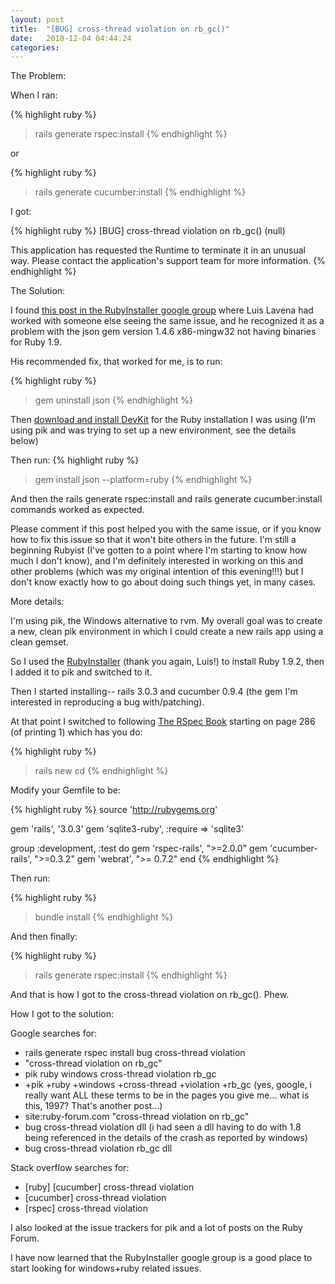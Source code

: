 ```yaml
---
layout: post
title:  "[BUG] cross-thread violation on rb_gc()"
date:   2010-12-04 04:44:24
categories:
---
```


The Problem:

When I ran:

{% highlight ruby %}
> rails generate rspec:install
{% endhighlight %}

or

{% highlight ruby %}
> rails generate cucumber:install
{% endhighlight %}

I got:

{% highlight ruby %}
[BUG] cross-thread violation on rb_gc()
(null)

This application has requested the Runtime to terminate it in an unusual way.
Please contact the application's support team for more information.
{% endhighlight %}

The Solution:

I found <a href="https://groups.google.com/group/rubyinstaller/browse_thread/thread/f46c95810db948be/a70899e15c41a5f8">this post in the RubyInstaller google group</a> where Luis Lavena had worked with someone else seeing the same issue, and he recognized it as a problem with the json gem version 1.4.6 x86-mingw32 not having binaries for Ruby 1.9.

His recommended fix, that worked for me, is to run:

{% highlight ruby %}
> gem uninstall json
{% endhighlight %}

Then <a href="https://github.com/oneclick/rubyinstaller/wiki/Development-Kit">download and install DevKit</a> for the Ruby installation I was using (I'm using pik and was trying to set up a new environment, see the details below)

Then run:
{% highlight ruby %}
> gem install json --platform=ruby
{% endhighlight %}

And then the rails generate rspec:install and rails generate cucumber:install commands worked as expected.

Please comment if this post helped you with the same issue, or if you  know how to fix this issue so that it won't bite others in the future. I'm still a beginning Rubyist (I've gotten  to a point where I'm starting to know how much I don't know), and I'm  definitely interested in working on this and other problems (which was  my original intention of this evening!!!) but I don't know exactly how  to go about doing such things yet, in many cases.

More details:

I'm using pik, the Windows alternative to rvm. My overall goal was to create a new, clean pik environment in which I could create a new rails app using a clean gemset.

So I used the <a href="http://rubyinstaller.org/">RubyInstaller</a> (thank you again, Luis!) to install Ruby 1.9.2, then I added it to pik and switched to it.

Then I started installing-- rails 3.0.3 and cucumber 0.9.4 (the gem I'm interested in reproducing a bug with/patching).

At that point I switched to following <a href="http://pragprog.com/titles/achbd/the-rspec-book">The RSpec Book</a> starting on page 286 (of printing 1) which has you do:

{% highlight ruby %}
> rails new <my-app>
> cd <my-app>
{% endhighlight %}

Modify your Gemfile to be:

{% highlight ruby %}
source 'http://rubygems.org'

gem 'rails', '3.0.3'
gem 'sqlite3-ruby', :require => 'sqlite3'

group :development, :test do
gem 'rspec-rails', ">=2.0.0"
gem 'cucumber-rails', ">=0.3.2"
gem 'webrat', ">= 0.7.2"
end
{% endhighlight %}

Then run:

{% highlight ruby %}
> bundle install
{% endhighlight %}

And then finally:

{% highlight ruby %}
> rails generate rspec:install
{% endhighlight %}

And that is how I got to the cross-thread violation on rb_gc(). Phew.

How I got to the solution:

Google searches for:
<ul>
	<li>rails generate rspec install bug cross-thread violation</li>
	<li>"cross-thread violation on rb_gc"</li>
	<li>pik ruby windows cross-thread violation rb_gc</li>
	<li>+pik +ruby +windows +cross-thread +violation +rb_gc (yes, google, i really want ALL these terms to be in the pages you give me... what is this, 1997? That's another post...)</li>
	<li>site:ruby-forum.com "cross-thread violation on rb_gc"</li>
	<li>bug cross-thread violation dll (i had seen a dll having to do with 1.8 being referenced in the details of the crash as reported by windows)</li>
	<li>bug cross-thread violation rb_gc dll</li>
</ul>
Stack overflow searches for:
<ul>
	<li>[ruby] [cucumber] cross-thread violation</li>
	<li>[cucumber] cross-thread violation</li>
	<li>[rspec] cross-thread violation</li>
</ul>
I also looked at the issue trackers for pik and a lot of posts on the Ruby Forum.

I have now learned that the RubyInstaller google group is a good place to start looking for windows+ruby related issues.
